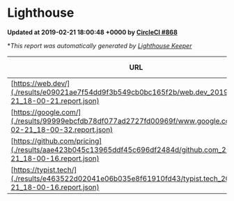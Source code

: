 
# Lighthouse

**Updated at 2019-02-21 18:00:48 +0000 by [CircleCI #868](https://circleci.com/gh/ItinerisLtd/lighthouse-keeper-example/868)**

**This report was automatically generated by [Lighthouse Keeper](https://github.com/itinerisltd/lighthouse-keeper)*

| URL | Performance | Accessibility | Best Practices | SEO | PWA | Updated At |
| --- | --- | --- | --- | --- | --- | --- |
| [https://web.dev/](./results/e09021ae7f54dd9f3b549cb0bc165f2b/web.dev_2019-02-21_18-00-21.report.json) | 0.92 | 0.93 | 0.93 | 0.91 | 1 | 2019-02-21T18:00:21.099Z |
| [https://google.com/](./results/99999ebcfdb78df077ad2727fd00969f/www.google.com_2019-02-21_18-00-32.report.json) | 0.95 | 0.71 | 0.93 | 0.8 | 0.58 | 2019-02-21T18:00:32.964Z |
| [https://github.com/pricing](./results/aae423b045c13965ddf45c696df2484d/github.com_2019-02-21_18-00-16.report.json) | 0.73 | 0.89 | 0.93 | 0.9 | 0.58 | 2019-02-21T18:00:16.377Z |
| [https://typist.tech/](./results/e463522d02041e06b035e8f61910fd43/typist.tech_2019-02-21_18-00-16.report.json) | 1 |  |  |  |  | 2019-02-21T18:00:16.690Z |
